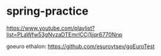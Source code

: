 # spring-practice
https://www.youtube.com/playlist?list=PLaWfw53gNyzaDTEmrlCCj1jjqr6770Nnp

goeuro ethalon: https://github.com/esurovtsev/goEuroTest
